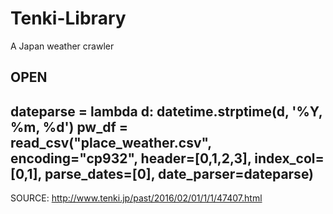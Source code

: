 # Tenki-Library
A Japan weather crawler 

OPEN
-------------
dateparse = lambda d: datetime.strptime(d, '%Y, %m, %d')
pw_df = read_csv("place_weather.csv", encoding="cp932",  header=[0,1,2,3], index_col=[0,1], parse_dates=[0], date_parser=dateparse)
-------------

SOURCE: http://www.tenki.jp/past/2016/02/01/1/1/47407.html
